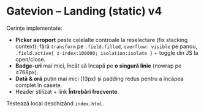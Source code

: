 # Gatevion – Landing (static) v4
Cerințe implementate:
- **Picker aeroport** peste celelalte controale la reselectare (fix stacking context): fără `transform` pe `.field.filled`, `overflow: visible` pe panou, `.field.active{ z-index:100000; isolation:isolate }` + toggle din JS la open/close.
- **Badge-uri** mai mici, încât să încapă pe **o singură linie** (nowrap pe ≥768px).
- **Dată & oră** puțin mai mici (13px) și padding redus pentru a încăpea complet în casete.
- Header stilizat + link **Întrebări frecvente**.

Testează local deschizând `index.html`.
